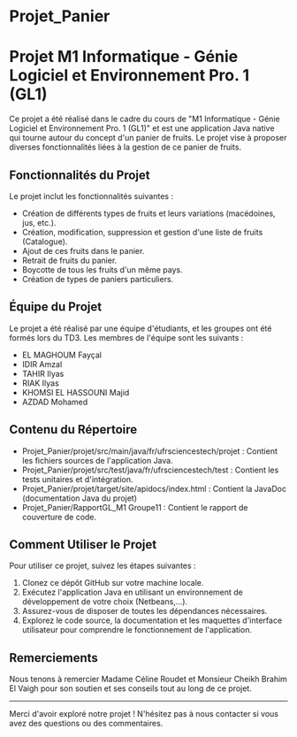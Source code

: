 # Projet_Panier
# Projet M1 Informatique - Génie Logiciel et Environnement Pro. 1 (GL1)

Ce projet a été réalisé dans le cadre du cours de "M1 Informatique - Génie Logiciel et Environnement Pro. 1 (GL1)" et est une application Java native qui tourne autour du concept d'un panier de fruits. Le projet vise à proposer diverses fonctionnalités liées à la gestion de ce panier de fruits.

## Fonctionnalités du Projet

Le projet inclut les fonctionnalités suivantes :

- Création de différents types de fruits et leurs variations (macédoines, jus, etc.).
- Création, modification, suppression et gestion d'une liste de fruits (Catalogue).
- Ajout de ces fruits dans le panier.
- Retrait de fruits du panier.
- Boycotte de tous les fruits d'un même pays.
- Création de types de paniers particuliers.

## Équipe du Projet

Le projet a été réalisé par une équipe d'étudiants, et les groupes ont été formés lors du TD3. Les membres de l'équipe sont les suivants :

- EL MAGHOUM Fayçal
- IDIR Amzal
- TAHIR Ilyas 
- RIAK Ilyas
- KHOMSI EL HASSOUNI Majid
- AZDAD Mohamed

## Contenu du Répertoire

- Projet_Panier/projet/src/main/java/fr/ufrsciencestech/projet : Contient les fichiers sources de l'application Java.
- Projet_Panier/projet/src/test/java/fr/ufrsciencestech/test : Contient les tests unitaires et d'intégration.
- Projet_Panier/projet/target/site/apidocs/index.html : Contient la JavaDoc (documentation Java du projet)
- Projet_Panier/RapportGL_M1 Groupe11 : Contient le rapport de couverture de code.

## Comment Utiliser le Projet

Pour utiliser ce projet, suivez les étapes suivantes :

1. Clonez ce dépôt GitHub sur votre machine locale.
2. Exécutez l'application Java en utilisant un environnement de développement de votre choix (Netbeans,...).
3. Assurez-vous de disposer de toutes les dépendances nécessaires.
4. Explorez le code source, la documentation et les maquettes d'interface utilisateur pour comprendre le fonctionnement de l'application.

## Remerciements

Nous tenons à remercier Madame Céline Roudet et Monsieur Cheikh Brahim El Vaigh pour son soutien et ses conseils tout au long de ce projet.


---

Merci d'avoir exploré notre projet ! N'hésitez pas à nous contacter si vous avez des questions ou des commentaires.

